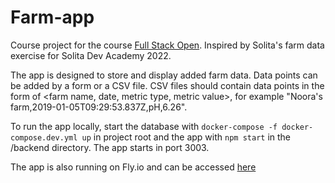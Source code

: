 # Farm-app
Course project for the course [Full Stack Open](https://fullstackopen.com/). Inspired by Solita's farm data exercise for Solita Dev Academy 2022. 

The app is designed to store and display added farm data. Data points can be added by a form or a CSV file. CSV files should contain data points in the form of <farm name, date, metric type, metric value>, for example "Noora's farm,2019-01-05T09:29:53.837Z,pH,6.26".

To run the app locally, start the database with `docker-compose -f docker-compose.dev.yml up` in project root and the app with `npm start` in the /backend directory. The app starts in port 3003.

The app is also running on Fly.io and can be accessed [here](https://farm-app.fly.dev/)
